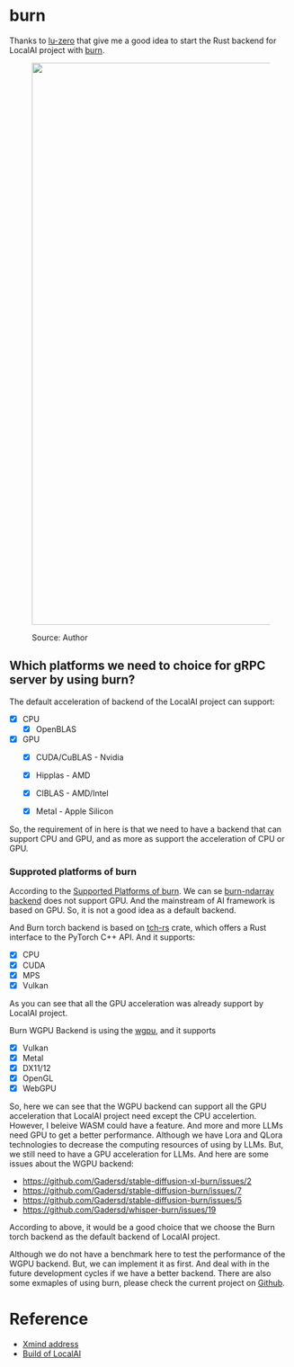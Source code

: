 # burn

Thanks to [lu-zero](https://github.com/lu-zero) that give me a good idea to start the Rust backend for LocalAI project with [burn](https://github.com/burn-rs/burn). 

<figure><img src="https://hostux.social/system/media_attachments/files/111/298/615/762/383/366/original/611e91636a3b2aa2.png" width="1000"><figcaption><p>Source: Author</figcaption></figure>


## Which platforms we need to choice for gRPC server by using burn?

The default acceleration of backend of the LocalAI project can support:

- [x] CPU
    - [x] OpenBLAS
- [x] GPU
    - [x] CUDA/CuBLAS - Nvidia
    - [x] Hipplas - AMD
    - [x] ClBLAS - AMD/Intel
    - [x] Metal -  Apple Silicon


So, the requirement of in here is that we need to have a backend that can support CPU and GPU, and as more as support the acceleration of CPU or GPU.


### Supproted platforms of burn

According to the [Supported Platforms of burn](https://github.com/burn-rs/burn#supported-platforms). We can se  [burn-ndarray backend](https://github.com/burn-rs/burn/tree/main/burn-ndarray) does not support GPU. And the mainstream of AI framework is based on GPU. So, it is not a good idea as a default backend.


And Burn torch backend is based on [tch-rs](https://github.com/LaurentMazare/tch-rs) crate, which offers a Rust interface to the PyTorch C++ API. And it supports:
- [x] CPU
- [x] CUDA
- [x] MPS
- [x] Vulkan

As you can see that all the GPU acceleration was already support by LocalAI project.

Burn WGPU Backend is using the [wgpu](https://github.com/gfx-rs/wgpu), and it supports
- [x] Vulkan
- [x] Metal
- [x] DX11/12
- [x] OpenGL
- [x] WebGPU

So, here we can see that the WGPU backend can support all the GPU acceleration that LocalAI project need except the CPU accelertion. However, I beleive WASM could have a feature. And more and more LLMs need GPU to get a better performance. Although we have Lora and QLora technologies to decrease the computing resources of using by LLMs. But, we still need to have a GPU acceleration for LLMs. And here are some issues about the WGPU backend:

* https://github.com/Gadersd/stable-diffusion-xl-burn/issues/2
* https://github.com/Gadersd/stable-diffusion-burn/issues/7
* https://github.com/Gadersd/stable-diffusion-burn/issues/5
* https://github.com/Gadersd/whisper-burn/issues/19


According to above, it would be a good choice that we choose the Burn torch backend as the default backend of LocalAI project.

Although we do not have a benchmark here to test the performance of the WGPU backend. But, we can implement it as first. And deal with in the future development cycles if we have a better backend. There are also some exmaples of using burn, please check the current project on [Github](https://github.com/hololandscape/blog/tree/main/ai-techniques/framework).

# Reference

* [Xmind address]([https://xmind.works/share/qMmOQDEx](https://xmind.works/share/qMmOQDEx))
* [Build of LocalAI](https://localai.io/basics/build/index.html)
